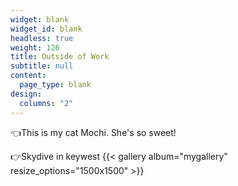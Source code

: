 ```yaml
---
widget: blank
widget_id: blank
headless: true
weight: 126
title: Outside of Work
subtitle: null
content:
  page_type: blank
design:
  columns: "2"
---
```


👈This is my cat Mochi.
She's so sweet!

👉Skydive in keywest
{{< gallery album="mygallery" resize_options="1500x1500" >}}
